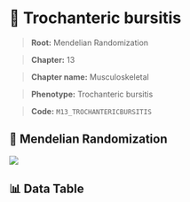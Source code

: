# 🧪 Trochanteric bursitis

> **Root:** Mendelian Randomization

> **Chapter:** 13  

> **Chapter name:** Musculoskeletal

> **Phenotype:** Trochanteric bursitis  

> **Code:** `M13_TROCHANTERICBURSITIS`

## 🧬 Mendelian Randomization  

<img src="/MR/Figures/Forward/M13_TROCHANTERICBURSITIS.png"/>

## 📊 Data Table

<CsvTableMRF src="/public/MR/Data/Forward/M13_TROCHANTERICBURSITIS.csv"/>
